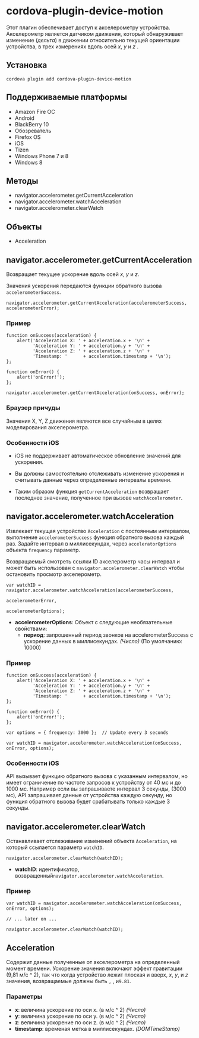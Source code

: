 <!---
    Licensed to the Apache Software Foundation (ASF) under one
    or more contributor license agreements.  See the NOTICE file
    distributed with this work for additional information
    regarding copyright ownership.  The ASF licenses this file
    to you under the Apache License, Version 2.0 (the
    "License"); you may not use this file except in compliance
    with the License.  You may obtain a copy of the License at

      http://www.apache.org/licenses/LICENSE-2.0

    Unless required by applicable law or agreed to in writing,
    software distributed under the License is distributed on an
    "AS IS" BASIS, WITHOUT WARRANTIES OR CONDITIONS OF ANY
    KIND, either express or implied.  See the License for the
    specific language governing permissions and limitations
    under the License.
-->

# cordova-plugin-device-motion

Этот плагин обеспечивает доступ к акселерометру устройства. Акселерометр является датчиком движения, который обнаруживает изменение (*дельта*) в движении относительно текущей ориентации устройства, в трех измерениях вдоль осей *x*, *y* и *z* .

## Установка

    cordova plugin add cordova-plugin-device-motion
    

## Поддерживаемые платформы

*   Amazon Fire ОС
*   Android
*   BlackBerry 10
*   Обозреватель
*   Firefox OS
*   iOS
*   Tizen
*   Windows Phone 7 и 8
*   Windows 8

## Методы

*   navigator.accelerometer.getCurrentAcceleration
*   navigator.accelerometer.watchAcceleration
*   navigator.accelerometer.clearWatch

## Объекты

*   Acceleration

## navigator.accelerometer.getCurrentAcceleration

Возвращает текущее ускорение вдоль осей *x*, *y* и *z*.

Значения ускорения передаются функции обратного вызова `accelerometerSuccess`.

    navigator.accelerometer.getCurrentAcceleration(accelerometerSuccess, accelerometerError);
    

### Пример

    function onSuccess(acceleration) {
        alert('Acceleration X: ' + acceleration.x + '\n' +
              'Acceleration Y: ' + acceleration.y + '\n' +
              'Acceleration Z: ' + acceleration.z + '\n' +
              'Timestamp: '      + acceleration.timestamp + '\n');
    };
    
    function onError() {
        alert('onError!');
    };
    
    navigator.accelerometer.getCurrentAcceleration(onSuccess, onError);
    

### Браузер причуды

Значения X, Y, Z движения являются все случайным в целях моделирования акселерометра.

### Особенности iOS

*   iOS не поддерживает автоматическое обновление значений для ускорения.

*   Вы должны самостоятельно отслеживать изменение ускорения и считывать данные через определенные интервалы времени.

*   Таким образом функция `getCurrentAcceleration` возвращает последнее значение, полученное при вызове `watchAccelerometer`.

## navigator.accelerometer.watchAcceleration

Извлекает текущая устройство `Acceleration` с постоянным интервалом, выполнение `accelerometerSuccess` функция обратного вызова каждый раз. Задайте интервал в миллисекундах, через `acceleratorOptions` объекта `frequency` параметр.

Возвращаемый смотреть ссылки ID акселерометр часы интервал и может быть использован с `navigator.accelerometer.clearWatch` чтобы остановить просмотр акселерометр.

    var watchID = navigator.accelerometer.watchAcceleration(accelerometerSuccess,
                                                           accelerometerError,
                                                           accelerometerOptions);
    

*   **accelerometerOptions**: Объект с следующие необязательные свойствами: 
    *   **период**: запрошенный период звонков на accelerometerSuccess с ускорение данных в миллисекундах. *(Число)* (По умолчанию: 10000)

### Пример

    function onSuccess(acceleration) {
        alert('Acceleration X: ' + acceleration.x + '\n' +
              'Acceleration Y: ' + acceleration.y + '\n' +
              'Acceleration Z: ' + acceleration.z + '\n' +
              'Timestamp: '      + acceleration.timestamp + '\n');
    };
    
    function onError() {
        alert('onError!');
    };
    
    var options = { frequency: 3000 };  // Update every 3 seconds
    
    var watchID = navigator.accelerometer.watchAcceleration(onSuccess, onError, options);
    

### Особенности iOS

API вызывает функцию обратного вызова с указанным интервалом, но имеет ограничение по частоте запросов к устройству от 40 мс и до 1000 мс. Например если вы запрашиваете интервал 3 секунды, (3000 мс), API запрашивает данные от устройства каждую секунду, но функция обратного вызова будет срабатывать только каждые 3 секунды.

## navigator.accelerometer.clearWatch

Останавливает отслеживание изменений объекта `Acceleration`, на который ссылается параметр `watchID`.

    navigator.accelerometer.clearWatch(watchID);
    

*   **watchID**: идентификатор, возвращенный`navigator.accelerometer.watchAcceleration`.

### Пример

    var watchID = navigator.accelerometer.watchAcceleration(onSuccess, onError, options);
    
    // ... later on ...
    
    navigator.accelerometer.clearWatch(watchID);
    

## Acceleration

Содержит данные полученные от акселерометра на определенный момент времени. Ускорение значения включают эффект гравитации (9,81 м/с ^ 2), так что когда устройство лежит плоская и вверх, *x*, *y*, и *z* значения, возвращаемые должны быть `` , `` , и`9.81`.

### Параметры

*   **x**: величина ускорение по оси x. (в м/с ^ 2) *(Число)*
*   **y**: величина ускорение по оси y. (в м/с ^ 2) *(Число)*
*   **z**: величина ускорение по оси z. (в м/с ^ 2) *(Число)*
*   **timestamp**: временая метка в миллисекундах. *(DOMTimeStamp)*
